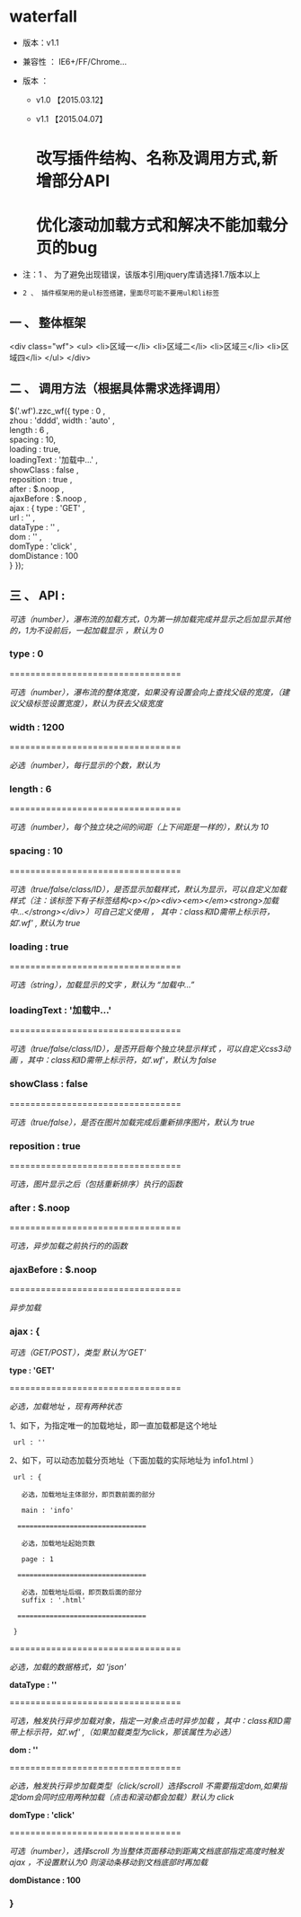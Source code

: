 # waterfall


* 版本：v1.1

* 兼容性 ： IE6+/FF/Chrome... 

* 版本 ： 

  * v1.0 【2015.03.12】

  * v1.1 【2015.04.07】

     # 改写插件结构、名称及调用方式,新增部分API
   
     # 优化滚动加载方式和解决不能加载分页的bug

* 注：1 、 为了避免出现错误，该版本引用jquery库请选择1.7版本以上
*     2 、 插件框架用的是ul标签搭建，里面尽可能不要用ul和li标签



## 一 、 整体框架

  &lt;div class="wf"&gt;
    &lt;ul&gt;
      &lt;li&gt;区域一&lt;/li&gt;
      &lt;li&gt;区域二&lt;/li&gt;
      &lt;li&gt;区域三&lt;/li&gt;
      &lt;li&gt;区域四&lt;/li&gt;
    &lt;/ul&gt;
  &lt;/div&gt;


## 二 、 调用方法（根据具体需求选择调用）

  $('.wf').zzc_wf({
    type : 0 ,            
    zhou : 'dddd',
    width : 'auto' ,         
    length : 6 ,              
    spacing : 10,             
    loading : true,                
    loadingText : '加载中…' ,     
    showClass : false ,        
    reposition : true ,          
    after : $.noop  ,             
    ajaxBefore : $.noop ,             
    ajax : {
      type : 'GET' ,                   
      url : '' ,                    
      dataType : '' ,            
      dom : '' ,                     
      domType : 'click'  ,        
      domDistance : 100              
    }
  });



## 三 、 API : 


<em>可选（number），瀑布流的加载方式，0为第一排加载完成并显示之后加显示其他的，1为不设前后，一起加载显示 ，默认为 0</em>

### type : 0  

=================================

<em>可选（number），瀑布流的整体宽度，如果没有设置会向上查找父级的宽度，（建议父级标签设置宽度），默认为获去父级宽度</em>

### width : 1200  

=================================

<em>必选（number），每行显示的个数，默认为 </em>

### length : 6       

=================================

<em>可选（number），每个独立块之间的间距（上下间距是一样的），默认为 10</em>                   

### spacing : 10     

=================================

<em>可选（true/false/class/ID），是否显示加载样式，默认为显示，可以自定义加载样式（注：该标签下有子标签结构&lt;p&gt;&lt;/p&gt;&lt;div&gt;&lt;em&gt;&lt;/em&gt;&lt;strong&gt;加载中…&lt;/strong&gt;&lt;/div&gt;）可自己定义使用 ， 其中：class和ID需带上标示符，如'.wf' , 默认为 true </em>                   

### loading : true     

=================================

<em>可选（string），加载显示的文字 ，默认为 “加载中…”</em>    

### loadingText : '加载中…' 

=================================

<em>可选（true/false/class/ID），是否开启每个独立块显示样式 ，可以自定义css3动画 ，其中：class和ID需带上标示符，如'.wf'，默认为 false</em>           

### showClass : false   

=================================

<em>可选（true/false），是否在图片加载完成后重新排序图片，默认为 true</em>            

### reposition : true            

=================================

<em>可选，图片显示之后（包括重新排序）执行的函数</em>   

### after : $.noop             

=================================

<em>可选，异步加载之前执行的的函数</em> 

### ajaxBefore : $.noop   

=================================

<em>异步加载</em>      

### ajax : {

  <em>可选（GET/POST），类型 默认为'GET'</em>
  
  <strong>type : 'GET'  </strong>
  
  =================================

  <em>必选，加载地址 ，现有两种状态</em>

   1、如下，为指定唯一的加载地址，即一直加载都是这个地址

     url : ''  

   2、如下，可以动态加载分页地址（下面加载的实际地址为   info1.html  ）

     url : {

       必选，加载地址主体部分，即页数前面的部分 

       main : 'info'  

      ================================

       必选，加载地址起始页数 

       page : 1  

      ================================

       必选，加载地址后缀，即页数后面的部分 
       suffix : '.html'  

      ================================

     } 
  
  =================================

  <em>必选，加载的数据格式，如 'json'</em>                

  <strong>dataType : '' </strong> 
  
  =================================

  <em>可选，触发执行异步加载对象，指定一对象点击时异步加载 ，其中：class和ID需带上标示符，如'.wf' ,（如果加载类型为click，那该属性为必选）</em>                

  <strong>dom : '' </strong> 

  =================================
  
  <em>必选，触发执行异步加载类型（click/scroll）选择scroll 不需要指定dom,如果指定dom会同时应用两种加载（点击和滚动都会加载）默认为 click</em>                   
  
  <strong>domType : 'click'  </strong>

  =================================
  
  <em>可选（number），选择scroll 为当整体页面移动到距离文档底部指定高度时触发ajax ，不设置默认为0 则滚动条移动到文档底部时再加载</em>                   
  
  <strong>domDistance : 100  </strong>

  
### }
